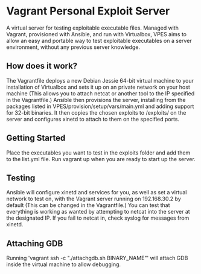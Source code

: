 # Vagrant Personal Exploit Server
A virtual server for testing exploitable executable files. Managed with Vagrant, provisioned with Ansible, and run with Virtualbox, VPES aims to allow an easy and portable way to test exploitable executables on a server environment, without any previous server knowledge.

## How does it work?
The Vagrantfile deploys a new Debian Jessie 64-bit virtual machine to your installation of Virtualbox and sets it up on an private network on your host machine (This allows you to attach netcat or another tool to the IP specified in the Vagrantfile.) Ansible then provisions the server, installing from the packages listed in VPES/provision/setup/vars/main.yml and adding support for 32-bit binaries. It then copies the chosen exploits to /exploits/ on the server and configures xinetd to attach to them on the specified ports.

## Getting Started
Place the executables you want to test in the exploits folder and add them to the list.yml file. Run vagrant up when you are ready to start up the server.

## Testing
Ansible will configure xinetd and services for you, as well as set a virtual network to test on, with the Vagrant server running on 192.168.30.2 by default (This can be changed in the Vagrantfile.) You can test that everything is working as wanted by attempting to netcat into the server at the designated IP. If you fail to netcat in, check syslog for messages from xinetd.

## Attaching GDB
Running 'vagrant ssh -c "./attachgdb.sh BINARY_NAME"' will attach GDB inside the virtual machine to allow debugging. 
